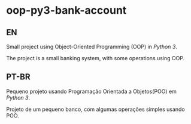 # oop-py3-bank-account

## EN

Small project using Object-Oriented Programming (OOP) in _Python 3_.

The project is a small banking system, with some operations using OOP.

## PT-BR
Pequeno projeto usando Programação Orientada a Objetos(POO) em _Python 3_.

Projeto de um pequeno banco, com algumas operações simples usando POO.
